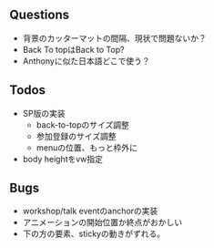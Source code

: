 ## Questions

- 背景のカッターマットの間隔、現状で問題ないか？
- Back To topはBack to Top?
- Anthonyに似た日本語どこで使う？

## Todos

- SP版の実装
  - back-to-topのサイズ調整
  - 参加登録のサイズ調整
  - menuの位置、もっと枠外に
- body heightをvw指定

## Bugs

- workshop/talk eventのanchorの実装
- アニメーションの開始位置か終点がおかしい
- 下の方の要素、stickyの動きがずれる。
